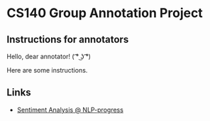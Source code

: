 # CS140 Group Annotation Project

## Instructions for annotators

Hello, dear annotator! ( ͡° ͜ʖ ͡°)

Here are some instructions.

## Links
- [Sentiment Analysis @ NLP-progress](http://nlpprogress.com/english/sentiment_analysis.html)
